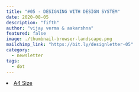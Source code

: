```yaml
---
title: "#05 - DESIGNING WITH DESIGN SYSTEM"
date: 2020-08-05
description: "fifth"
author: "vijay verma & aakarshna"
featured: false
image: ./thumbnail-browser-landscape.png
mailchimp_link: "https://bit.ly/designletter-05"
category:
  - newsletter
tags:
  - dot
---
```

<li><a href="https://bit.ly/designletter-06">A4 Size</a></li>
